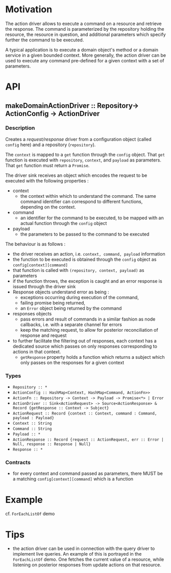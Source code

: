 # Motivation
The action driver allows to execute a command on a resource and retrieve the response. The command is parameterized by the repository holding the resource, the resource in question, and additional parameters which specify further the command to be executed.

A typical application is to execute a domain object's method or a domain service in a given bounded context. More generally, the action driver can be used to execute any command pre-defined for a given context with a set of parameters.

# API

## makeDomainActionDriver :: Repository-> ActionConfig -> ActionDriver

### Description
Creates a <em>request/response</em> driver from a configuration object (called `config` here) and a repository (`repository`).

The `context` is mapped to a `get` function through the `config` object. That `get` function is executed with `repository`, `context`, and `payload` as parameters.  That `get` function must return a `Promise`. 

The driver sink receives an object which encodes the request to be executed with the following properties :

- context
	- the context within which to understand the command. The same command identifier can correspond to different functions, depending on the context.
- command
	- an identifier for the command to be executed, to be mapped with an actual function through the `config` object
- payload
	- the parameters to be passed to the command to be executed

The behaviour is as follows :

- the driver receives an action, i.e. `context, command, payload` information
- the function to be executed is obtained through the `config` object as `config[context][command]`
- that function is called with `(repository, context, payload)` as parameters
- if the function throws, the exception is caught and an error response is issued through the driver sink
- Response objects understand error as being :
	- exceptions occurring during execution of the command, 
	- failing promise being returned, 
	- an `Error` object being returned by the command
- responses objects 
	- pass errors and result of commands in a similar fashion as node callbacks, i.e. with a separate channel for errors
	- keep the matching request, to allow for posterior reconciliation of response and request
- to further facilitate the filtering out of responses, each context has a dedicated source which passes on only responses corresponding to actions in that context.
	- `getResponse` property holds a function which returns a subject which only passes on the responses for a given context

### Types
- `Repository :: *` 
- `ActionConfig :: HashMap<Context, HashMap<Command, ActionFn>>`
- `ActionFn :: Repository -> Context -> Payload -> Promise<*> | Error`
- `ActionDriver :: Sink<ActionRequest> -> Source<ActionResponse> & Record {getResponse :: Context -> Subject}`
- `ActionRequest :: Record {context :: Context, command : Command, payload : Payload}`
- `Context :: String`
- `Command :: String`
-  `Payload :: *`
- `ActionResponse :: Record {request :: ActionRequest, err :: Error | Null, response :: Response | Null}`
- `Response :: *`

### Contracts
- for every context and command passed as parameters, there MUST be a matching `config[context][command]` which is a function

# Example
cf. `ForEachListOf` demo

# Tips
- the action driver can be used in connection with the query driver to implement live queries. An example of this is portrayed in the `ForEachListOf` demo. One fetches the current value of a resource, while listening on posterior responses from update actions on that resource.
